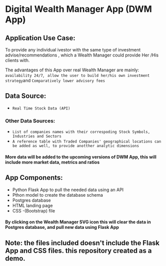# Digital Wealth Manager App (DWM App)

## Application Use Case:

To provide any individual ivestor with the same type of investment advise/recommendations , which a Wealth Manager could provide Her /His clients with.

The advantages of this App over real Wealth Manager are mainly:
`availability 24/7`,
` allow the user to build her/his own investment strategy`and
`Comparatively lower advisory fees`

## Data Source:
* `Real Time Stock Data (API)`

### Other Data Sources:

* `List of companies names with their correspoding Stock Symbols, Industries and Sectors`
* `A reference table with Traded Companies' geographical locations can be added as well, to provide anotther analytic dimensions`

#### More data will be added to the upcoming versions of DWM App, this will include more market data, metrics and ratios


## App Components:

* Python Flask App to pull the needed data using an API
* Pthon model to create the database schema
* Postgres database
* HTML landing page
* CSS -(Bootstrap) file

#### By clicking on the Wealth Manager SVG icon this will clear the data in Postgres database, and pull new data using Flask App


## Note: the files included doesn't include the Flask App and CSS files. this repository created as a demo.








